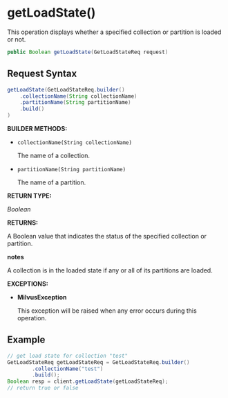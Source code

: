 # getLoadState()

This operation displays whether a specified collection or partition is loaded or not.

```java
public Boolean getLoadState(GetLoadStateReq request)
```

## Request Syntax

```java
getLoadState(GetLoadStateReq.builder()
    .collectionName(String collectionName)
    .partitionName(String partitionName)
    .build()
)
```

**BUILDER METHODS:**

- `collectionName(String collectionName)`

    The name of a collection.

- `partitionName(String partitionName)`

    The name of a partition.

**RETURN TYPE:**

*Boolean*

**RETURNS:**

A Boolean value that indicates the status of the specified collection or partition. 

<div class="admonition note">

<p><b>notes</b></p>

<p>A collection is in the loaded state if any or all of its partitions are loaded.</p>

</div>

**EXCEPTIONS:**

- **MilvusException**

    This exception will be raised when any error occurs during this operation.

## Example

```java
// get load state for collection "test"
GetLoadStateReq getLoadStateReq = GetLoadStateReq.builder()
        .collectionName("test")
        .build();
Boolean resp = client.getLoadState(getLoadStateReq);
// return true or false
```
